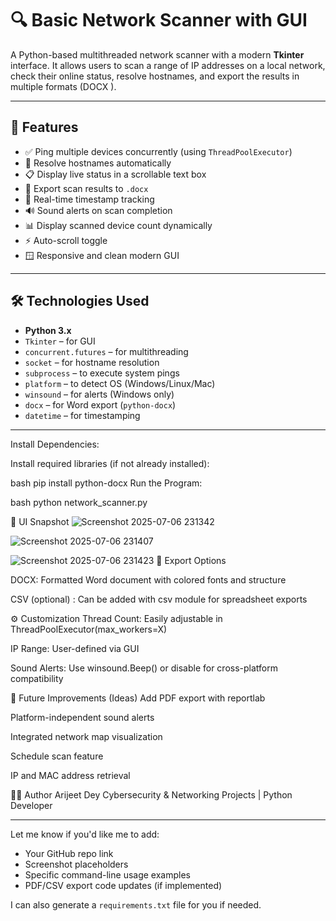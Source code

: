 
# 🔍 Basic Network Scanner with GUI

A Python-based multithreaded network scanner with a modern **Tkinter** interface. It allows users to scan a range of IP addresses on a local network, check their online status, resolve hostnames, and export the results in multiple formats  (DOCX ).

---

## 📌 Features

- ✅ Ping multiple devices concurrently (using `ThreadPoolExecutor`)
- 💬 Resolve hostnames automatically
- 📋 Display live status in a scrollable text box
- 📁 Export scan results to  `.docx`
- 📡 Real-time timestamp tracking
- 🔊 Sound alerts on scan completion
- 📊 Display scanned device count dynamically
- ⚡ Auto-scroll toggle
- 🪟 Responsive and clean modern GUI

---

## 🛠️ Technologies Used

- **Python 3.x**
- `Tkinter` – for GUI
- `concurrent.futures` – for multithreading
- `socket` – for hostname resolution
- `subprocess` – to execute system pings
- `platform` – to detect OS (Windows/Linux/Mac)
- `winsound` – for alerts (Windows only)
- `docx` – for Word export (`python-docx`)
- `datetime` – for timestamping

---


Install Dependencies:

Install required libraries (if not already installed):

bash
pip install python-docx
Run the Program:

bash
python network_scanner.py



📸 UI Snapshot
![Screenshot 2025-07-06 231342](https://github.com/user-attachments/assets/c5176a94-0a03-4346-a9f0-80cae902a252)


![Screenshot 2025-07-06 231407](https://github.com/user-attachments/assets/156e8ed2-c179-4329-a444-12abce04a22a)


![Screenshot 2025-07-06 231423](https://github.com/user-attachments/assets/41039087-509b-45c8-94a7-6b1d5a97f76c)
📄 Export Options

DOCX: Formatted Word document with colored fonts and structure

CSV (optional) : Can be added with csv module for spreadsheet exports



⚙️ Customization
Thread Count: Easily adjustable in ThreadPoolExecutor(max_workers=X)

IP Range: User-defined via GUI

Sound Alerts: Use winsound.Beep() or disable for cross-platform compatibility


📌 Future Improvements (Ideas)
Add PDF export with reportlab

Platform-independent sound alerts

Integrated network map visualization

Schedule scan feature

IP and MAC address retrieval



👨‍💻 Author
Arijeet Dey
Cybersecurity & Networking Projects | Python Developer




---

Let me know if you'd like me to add:
- Your GitHub repo link
- Screenshot placeholders
- Specific command-line usage examples
- PDF/CSV export code updates (if implemented)

I can also generate a `requirements.txt` file for you if needed.
